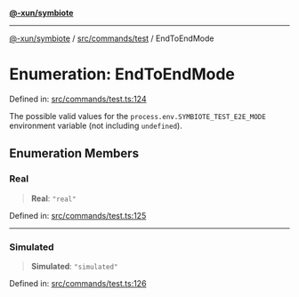 [**@-xun/symbiote**](../../../../README.md)

***

[@-xun/symbiote](../../../../README.md) / [src/commands/test](../README.md) / EndToEndMode

# Enumeration: EndToEndMode

Defined in: [src/commands/test.ts:124](https://github.com/Xunnamius/symbiote/blob/684c98756883770dff30034f576ce171f943b9a2/src/commands/test.ts#L124)

The possible valid values for the `process.env.SYMBIOTE_TEST_E2E_MODE`
environment variable (not including `undefined`).

## Enumeration Members

### Real

> **Real**: `"real"`

Defined in: [src/commands/test.ts:125](https://github.com/Xunnamius/symbiote/blob/684c98756883770dff30034f576ce171f943b9a2/src/commands/test.ts#L125)

***

### Simulated

> **Simulated**: `"simulated"`

Defined in: [src/commands/test.ts:126](https://github.com/Xunnamius/symbiote/blob/684c98756883770dff30034f576ce171f943b9a2/src/commands/test.ts#L126)
